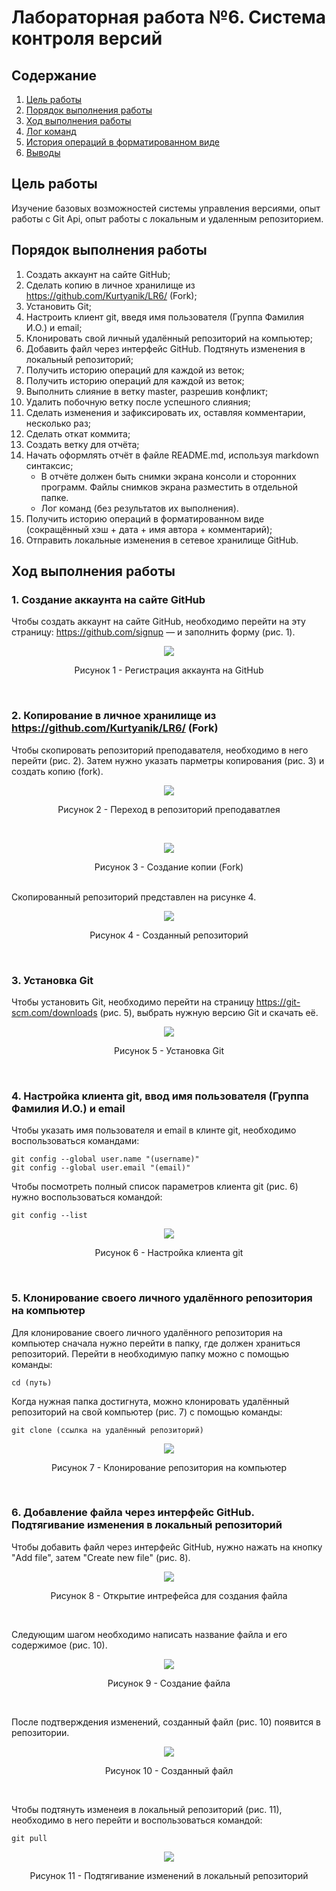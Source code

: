 # Лабораторная работа №6. Система контроля версий
## Содержание

1. [Цель работы](#Цель-Работы)
2. [Порядок выполнения работы](#Порядок-выполнения-работы)
3. [Ход выполнения работы](#Ход-выполнения-работы)
4. [Лог команд](#Лог-команд)
5. [История операций в форматированном виде](#История-операций-вформатированном-виде)
6. [Выводы](#Выводы)


## Цель работы 
Изучение базовых возможностей системы управления версиями, опыт работы с Git Api, опыт работы с локальным и удаленным репозиторием. 

## Порядок выполнения работы
1. Создать аккаунт на сайте GitHub;
2. Сделать копию в личное хранилище из https://github.com/Kurtyanik/LR6/ (Fork);  
3. Установить Git;
4. Настроить клиент git, введя имя пользователя (Группа Фамилия И.О.) и email;
5. Клонировать свой личный удалённый репозиторий на компьютер;
6. Добавить файл через интерфейс GitHub. Подтянуть изменения в локальный репозиторий;
7. Получить историю операций для каждой из веток;
8. Получить историю операций для каждой из веток;
9. Выполнить слияние в ветку master, разрешив конфликт;
10. Удалить побочную ветку после успешного слияния;
11. Сделать изменения и зафиксировать их, оставляя комментарии, несколько раз;
12. Сделать откат коммита;
13. Создать ветку для отчёта;
14. Начать оформлять отчёт в файле README.md, используя markdown синтаксис;
    - В отчёте должен быть снимки экрана консоли и сторонних программ. Файлы снимков экрана разместить в отдельной папке.
    - Лог команд (без результатов их выполнения).
15. Получить историю операций в форматированном виде (сокращённый хэш + дата + имя автора + комментарий);
16. Отправить локальные изменения в сетевое хранилище GitHub.

## Ход выполнения работы
### 1. Создание аккаунта на сайте GitHub
Чтобы создать аккаунт на сайте GitHub, необходимо перейти на эту страницу: https://github.com/signup — и заполнить форму (рис. 1).
<p align="center"><img src="Screenshots/1.png"></p>
<p align="center">Рисунок 1 - Регистрация аккаунта на GitHub</p></br>

### 2. Копирование в личное хранилище из https://github.com/Kurtyanik/LR6/ (Fork)
Чтобы скопировать репозиторий преподавателя, необходимо в него перейти (рис. 2). Затем нужно указать парметры копирования (рис. 3) и создать копию (fork).
<p align="center"><img src="Screenshots/2.png"></p>
<p align="center">Рисунок 2 - Переход в репозиторий преподаватлея</p></br>

<p align="center"><img src="Screenshots/3.png"></p>
<p align="center">Рисунок 3 - Создание копии (Fork)</p></br>
Скопированный репозиторий представлен на рисунке 4.
<p align="center"><img src="Screenshots/4.png"></p>
<p align="center">Рисунок 4 - Созданный репозиторий</p></br>

### 3. Установка Git
Чтобы установить Git, необходимо перейти на страницу https://git-scm.com/downloads (рис. 5), выбрать нужную версию Git и скачать её.
<p align="center"><img src="Screenshots/5.png"></p>
<p align="center">Рисунок 5 - Установка Git</p></br>

### 4. Настройка клиента git, ввод имя пользователя (Группа Фамилия И.О.) и email
Чтобы указать имя пользователя и email в клинте git, необходимо воспользоваться командами:
```
git config --global user.name "(username)"
git config --global user.email "(email)"
```
Чтобы посмотреть полный список параметров клиента git (рис. 6) нужно воспользоваться командой:
```
git config --list
```
<p align="center"><img src="Screenshots/6.png"></p>
<p align="center">Рисунок 6 - Настройка клиента git</p></br>

### 5. Клонирование своего личного удалённого репозитория на компьютер
Для клонирование своего личного удалённого репозитория на компьютер сначала нужно перейти в папку, где должен храниться репозиторий. Перейти в необходимую папку можно с помощью команды:
```
cd (путь)
```
Когда нужная папка достигнута, можно клонировать удалённый репозиторий на свой компьютер (рис. 7) с помощью команды:
```
git clone (ссылка на удалённый репозиторий)
```
<p align="center"><img src="Screenshots/7.png"></p>
<p align="center">Рисунок 7 - Клонирование репозитория на компьютер</p></br>

### 6. Добавление файла через интерфейс GitHub. Подтягивание изменения в локальный репозиторий
Чтобы добавить файл через интерфейс GitHub, нужно нажать на кнопку "Add file", затем "Create new file" (рис. 8). 
<p align="center"><img src="Screenshots/8.png"></p>
<p align="center">Рисунок 8 - Открытие интрефейса для создания файла</p></br>

Следующим шагом необходимо написать название файла и его содержимое (рис. 10).
<p align="center"><img src="Screenshots/9.png"></p>
<p align="center">Рисунок 9 - Создание файла</p></br>

После подтверждения изменений, созданный файл (рис. 10) появится в репозитории.
<p align="center"><img src="Screenshots/10.png"></p>
<p align="center">Рисунок 10 - Созданный файл</p></br>

Чтобы подтянуть изменеия в локальный репозиторий (рис. 11), необходимо в него перейти и воспользоваться командой:
```
git pull
```
<p align="center"><img src="Screenshots/11.png"></p>
<p align="center">Рисунок 11 - Подтягивание изменений в локальный репозиторий</p></br>
